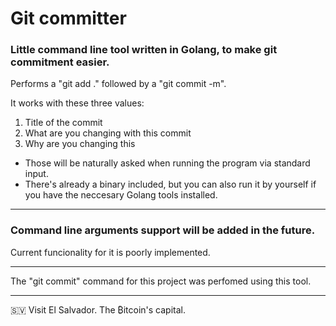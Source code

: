 # Git committer
### Little command line tool written in Golang, to make git commitment easier. 

Performs a "git add ." followed by a "git commit -m".

It works with these three values:
1. Title of the commit
2. What are you changing with this commit
3. Why are you changing this

* Those will be naturally asked when running the program via standard input.
* There's already a binary included, but you can also run it by yourself if you have the neccesary Golang tools installed.

_________________
### Command line arguments support will be added in the future.
Current funcionality for it is poorly implemented.

_________________
The "git commit" command for this project was perfomed using this tool.

***
🇸🇻 Visit El Salvador. The ₿itcoin's capital.
